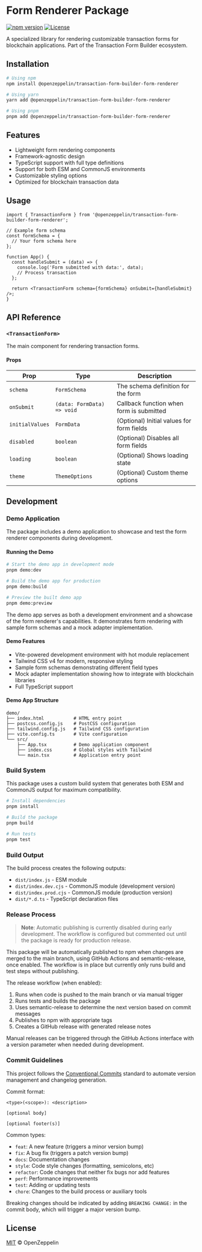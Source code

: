 # Form Renderer Package

[![npm version](https://img.shields.io/npm/v/@openzeppelin/transaction-form-builder-form-renderer.svg)](https://www.npmjs.com/package/@openzeppelin/transaction-form-builder-form-renderer)
[![License](https://img.shields.io/npm/l/@openzeppelin/transaction-form-builder-form-renderer.svg)](https://github.com/OpenZeppelin/transaction-form-builder/blob/main/LICENSE)

A specialized library for rendering customizable transaction forms for blockchain applications. Part of the Transaction Form Builder ecosystem.

## Installation

```bash
# Using npm
npm install @openzeppelin/transaction-form-builder-form-renderer

# Using yarn
yarn add @openzeppelin/transaction-form-builder-form-renderer

# Using pnpm
pnpm add @openzeppelin/transaction-form-builder-form-renderer
```

## Features

- Lightweight form rendering components
- Framework-agnostic design
- TypeScript support with full type definitions
- Support for both ESM and CommonJS environments
- Customizable styling options
- Optimized for blockchain transaction data

## Usage

```tsx
import { TransactionForm } from '@openzeppelin/transaction-form-builder-form-renderer';

// Example form schema
const formSchema = {
  // Your form schema here
};

function App() {
  const handleSubmit = (data) => {
    console.log('Form submitted with data:', data);
    // Process transaction
  };

  return <TransactionForm schema={formSchema} onSubmit={handleSubmit} />;
}
```

## API Reference

### `<TransactionForm>`

The main component for rendering transaction forms.

#### Props

| Prop            | Type                       | Description                               |
| --------------- | -------------------------- | ----------------------------------------- |
| `schema`        | `FormSchema`               | The schema definition for the form        |
| `onSubmit`      | `(data: FormData) => void` | Callback function when form is submitted  |
| `initialValues` | `FormData`                 | (Optional) Initial values for form fields |
| `disabled`      | `boolean`                  | (Optional) Disables all form fields       |
| `loading`       | `boolean`                  | (Optional) Shows loading state            |
| `theme`         | `ThemeOptions`             | (Optional) Custom theme options           |

## Development

### Demo Application

The package includes a demo application to showcase and test the form renderer components during development.

#### Running the Demo

```bash
# Start the demo app in development mode
pnpm demo:dev

# Build the demo app for production
pnpm demo:build

# Preview the built demo app
pnpm demo:preview
```

The demo app serves as both a development environment and a showcase of the form renderer's capabilities. It demonstrates form rendering with sample form schemas and a mock adapter implementation.

#### Demo Features

- Vite-powered development environment with hot module replacement
- Tailwind CSS v4 for modern, responsive styling
- Sample form schemas demonstrating different field types
- Mock adapter implementation showing how to integrate with blockchain libraries
- Full TypeScript support

#### Demo App Structure

```
demo/
├── index.html           # HTML entry point
├── postcss.config.js    # PostCSS configuration
├── tailwind.config.js   # Tailwind CSS configuration
├── vite.config.ts       # Vite configuration
└── src/
    ├── App.tsx          # Demo application component
    ├── index.css        # Global styles with Tailwind
    └── main.tsx         # Application entry point
```

### Build System

This package uses a custom build system that generates both ESM and CommonJS output for maximum compatibility.

```bash
# Install dependencies
pnpm install

# Build the package
pnpm build

# Run tests
pnpm test
```

### Build Output

The build process creates the following outputs:

- `dist/index.js` - ESM module
- `dist/index.dev.cjs` - CommonJS module (development version)
- `dist/index.prod.cjs` - CommonJS module (production version)
- `dist/*.d.ts` - TypeScript declaration files

### Release Process

> **Note**: Automatic publishing is currently disabled during early development. The workflow is configured but commented out until the package is ready for production release.

This package will be automatically published to npm when changes are merged to the main branch, using GitHub Actions and semantic-release, once enabled. The workflow is in place but currently only runs build and test steps without publishing.

The release workflow (when enabled):

1. Runs when code is pushed to the main branch or via manual trigger
2. Runs tests and builds the package
3. Uses semantic-release to determine the next version based on commit messages
4. Publishes to npm with appropriate tags
5. Creates a GitHub release with generated release notes

Manual releases can be triggered through the GitHub Actions interface with a version parameter when needed during development.

### Commit Guidelines

This project follows the [Conventional Commits](https://www.conventionalcommits.org/) standard to automate version management and changelog generation.

Commit format:

```
<type>(<scope>): <description>

[optional body]

[optional footer(s)]
```

Common types:

- `feat`: A new feature (triggers a minor version bump)
- `fix`: A bug fix (triggers a patch version bump)
- `docs`: Documentation changes
- `style`: Code style changes (formatting, semicolons, etc)
- `refactor`: Code changes that neither fix bugs nor add features
- `perf`: Performance improvements
- `test`: Adding or updating tests
- `chore`: Changes to the build process or auxiliary tools

Breaking changes should be indicated by adding `BREAKING CHANGE:` in the commit body, which will trigger a major version bump.

## License

[MIT](https://github.com/OpenZeppelin/transaction-form-builder/blob/main/LICENSE) © OpenZeppelin
